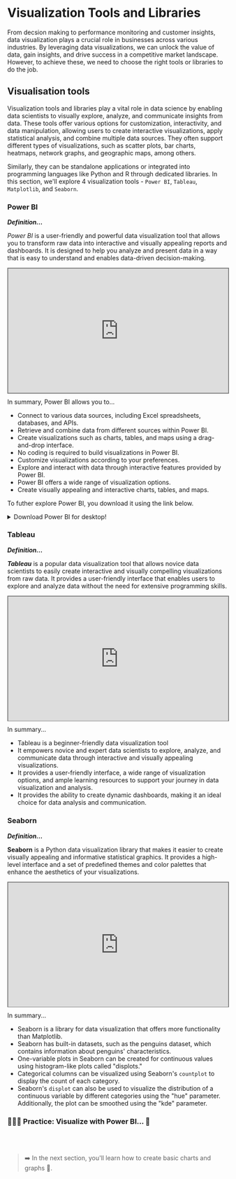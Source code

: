 # Visualization Tools and Libraries
From decsion making to performance monitoring and customer insights, data visualization plays a crucial role in businesses across various industries. By leveraging data visualizations, we can unlock the value of data, gain insights, and drive success in a competitive market landscape. However, to achieve these, we need to choose the right tools or libraries to do the job. 

## Visualisation tools
Visualization tools and libraries play a vital role in data science by enabling data scientists to visually explore, analyze, and communicate insights from data. These tools offer various options for customization, interactivity, and data manipulation, allowing users to create interactive visualizations, apply statistical analysis, and combine multiple data sources. They often support different types of visualizations, such as scatter plots, bar charts, heatmaps, network graphs, and geographic maps, among others. 

Similarly, they can be standalone applications or integrated into programming languages like Python and R through dedicated libraries. In this section, we'll explore 4 visualization tools - `Power BI`, `Tableau`, `Matplotlib`, and `Seaborn`.

### Power BI

<aside>

**_Definition..._**

_Power BI_ is a user-friendly and powerful data visualization tool that allows you to transform raw data into interactive and visually appealing reports and dashboards. It is designed to help you analyze and present data in a way that is easy to understand and enables data-driven decision-making.

</aside>

<div style="position: relative; padding-bottom: 56.25%; height: 0;"><iframe src="https://www.youtube.com/embed/nkmHqs1I_z0" title="Web Scrapping Intro" frameborder="0" allow="accelerometer; autoplay; clipboard-write; encrypted-media; gyroscope; picture-in-picture" allowfullscreen style="position: absolute; top: 0; left: 0; width: 100%; height: 100%; border: 2px solid grey;"></iframe></div>

In summary, Power BI allows you to...
- Connect to various data sources, including Excel spreadsheets, databases, and APIs.
- Retrieve and combine data from different sources within Power BI.
- Create visualizations such as charts, tables, and maps using a drag-and-drop interface.
- No coding is required to build visualizations in Power BI.
- Customize visualizations according to your preferences.
- Explore and interact with data through interactive features provided by Power BI.
- Power BI offers a wide range of visualization options.
- Create visually appealing and interactive charts, tables, and maps.

To futher explore Power BI, you download it using the link below.
<details>
  <summary>Download Power BI for desktop!</summary>

  **[https://powerbi.microsoft.com/en-us/desktop/](https://powerbi.microsoft.com/en-us/desktop/)**
</details>


### Tableau

<aside>

**_Definition..._**

**_Tableau_** is a popular data visualization tool that allows novice data scientists to easily create interactive and visually compelling visualizations from raw data. It provides a user-friendly interface that enables users to explore and analyze data without the need for extensive programming skills.

</aside>

<div style="position: relative; padding-bottom: 56.25%; height: 0;"><iframe src="https://www.youtube.com/embed/6xv1KvCMF1Q" title="Web Scrapping Intro" frameborder="0" allow="accelerometer; autoplay; clipboard-write; encrypted-media; gyroscope; picture-in-picture" allowfullscreen style="position: absolute; top: 0; left: 0; width: 100%; height: 100%; border: 2px solid grey;"></iframe></div>

In summary... 
- Tableau is a beginner-friendly data visualization tool
- It empowers novice and expert data scientists to explore, analyze, and communicate data through interactive and visually appealing visualizations. 
- It provides a user-friendly interface, a wide range of visualization options, and ample learning resources to support your journey in data visualization and analysis.
- It provides the ability to create dynamic dashboards, making it an ideal choice for data analysis and communication.


### Seaborn

<aside>

**_Definition..._**

**Seaborn** is a Python data visualization library that makes it easier to create visually appealing and informative statistical graphics. It provides a high-level interface and a set of predefined themes and color palettes that enhance the aesthetics of your visualizations.

</aside>

<div style="position: relative; padding-bottom: 56.25%; height: 0;"><iframe src="https://www.youtube.com/embed/6xv1KvCMjkF1Q" title="Web Scrapping Intro" frameborder="0" allow="accelerometer; autoplay; clipboard-write; encrypted-media; gyroscope; picture-in-picture" allowfullscreen style="position: absolute; top: 0; left: 0; width: 100%; height: 100%; border: 2px solid grey;"></iframe></div>

In summary...
- Seaborn is a library for data visualization that offers more functionality than Matplotlib.
- Seaborn has built-in datasets, such as the penguins dataset, which contains information about penguins' characteristics.
- One-variable plots in Seaborn can be created for continuous values using histogram-like plots called "displots."
- Categorical columns can be visualized using Seaborn's `countplot` to display the count of each category.
- Seaborn's `displot` can also be used to visualize the distribution of a continuous variable by different categories using the "hue" parameter. Additionally, the plot can be smoothed using the "kde" parameter.



 ### 👩🏾‍🎨 Practice: Visualize with Power BI... 🎯

<!-- In this lesson, we've seen how to read data from CSV and API, and how to get a view of our data using `head()` function. Now you need to explore other Pandas functions.
1. Using the DataFrame you loaded from the CSV, what type of information do you get when you use `describe()` and `tail()` function?
2. Share your answer using the padlet below.
    
    **[https://padlet.com/curriculumpad/draw-the-building-blocks-b1yn0aft11t9n4ox](https://padlet.com/curriculumpad/draw-the-building-blocks-b1yn0aft11t9n4ox)** -->

 <br><br>

> ➡️ In the next section, you'll learn how to create basic charts and graphs 🎯.
